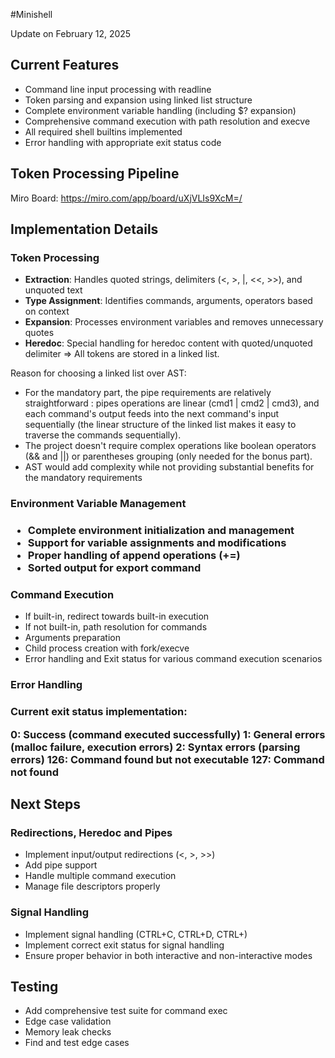 #Minishell

Update on February 12, 2025

<h2>Current Features</h2>


- Command line input processing with readline
- Token parsing and expansion using linked list structure
- Complete environment variable handling (including $? expansion)
- Comprehensive command execution with path resolution and execve
- All required shell builtins implemented
- Error handling with appropriate exit status code

<h2>Token Processing Pipeline</h2>

Miro Board: https://miro.com/app/board/uXjVLIs9XcM=/

<h2>Implementation Details</h2>

<h3>Token Processing</h3>

- **Extraction**: Handles quoted strings, delimiters (<, >, |, <<, >>), and unquoted text
- **Type Assignment**: Identifies commands, arguments, operators based on context
- **Expansion**: Processes environment variables and removes unnecessary quotes
- **Heredoc**: Special handling for heredoc content with quoted/unquoted delimiter
=> All tokens are stored in a linked list.


Reason for choosing a linked list over AST:
- For the mandatory part, the pipe requirements are relatively straightforward : pipes operations are linear (cmd1 | cmd2 | cmd3), and each command's output feeds into the next command's input sequentially (the linear structure of the linked list makes it easy to traverse the commands sequentially).
- The project doesn't require complex operations like boolean operators (&& and ||) or parentheses grouping (only needed for the bonus part).
- AST would add complexity while not providing substantial benefits for the mandatory requirements

<h3>Environment Variable Management<h3>

- Complete environment initialization and management
- Support for variable assignments and modifications
- Proper handling of append operations (+=)
- Sorted output for export command

<h3>Command Execution</h3>

- If built-in, redirect towards built-in execution
- If not built-in, path resolution for commands
- Arguments preparation
- Child process creation with fork/execve
- Error handling and Exit status for various command execution scenarios

<h3>Error Handling<h3>

Current exit status implementation:

0: Success (command executed successfully)
1: General errors (malloc failure, execution errors)
2: Syntax errors (parsing errors)
126: Command found but not executable
127: Command not found

<h2>Next Steps</h2>

<h3>Redirections, Heredoc and Pipes</h3>

- Implement input/output redirections (<, >, >>)
- Add pipe support
- Handle multiple command execution
- Manage file descriptors properly

<h3>Signal Handling</h3>

- Implement signal handling (CTRL+C, CTRL+D, CTRL+)
- Implement correct exit status for signal handling
- Ensure proper behavior in both interactive and non-interactive modes

<h2>Testing</h2>

- Add comprehensive test suite for command exec
- Edge case validation
- Memory leak checks
- Find and test edge cases
